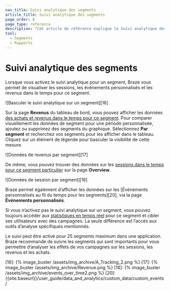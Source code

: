 ```yaml
---
nav_title: Suivi analytique des segments
article_title: Suivi analytique des segments
page_order: 8
page_type: reference
description: "Cet article de référence explique le Suivi analytique des segments."
tool: 
  - Segments
  - Rapports
---
```


# Suivi analytique des segments

Lorsque vous activez le suivi analytique pour un segment, Braze vous permet de visualiser les sessions, les événements personnalisés et les revenus dans le temps pour ce segment.

![Basculer le suivi analytique sur un segment][16]

Sur la page **Revenus** du tableau de bord, vous pouvez afficher les données [des achats et revenus dans le temps pour ce segment][14]. Pour comparer visuellement les données de segment pour une période personnalisée, ajoutez ou supprimez des segments du graphique. Sélectionnez **Par segment** et recherchez vos segments pour les afficher dans le tableau. Cliquez sur un élément de légende pour basculer la visibilité de cette mesure.

![Données de revenus par segment][17]

De même, vous pouvez trouver des données sur les [sessions dans le temps pour ce segment particulier][13] sur la page **Overview**.

![Données de session par segment][18]

Braze permet également d’afficher les données sur les [Événements personnalisés au fil du temps pour les segments][20], via la page **Événements personnalisés**.

Si vous n’activez pas le suivi analytique sur un segment, vous pouvez toujours accéder aux [statistiques en temps réel][11] pour ce segment et cibler ses utilisateurs avec des campagnes. La seule différence est l’accès aux outils d’analyse spécifiques mentionnés.

Le suivi peut être activé pour 25 segments maximum dans une application. Braze recommande de suivre les segments qui sont importants pour vous permettre d’analyser les effets de vos campagnes sur les sessions, les revenus et les achats.


[11]: {{site.baseurl}}/user_guide/data_and_analytics/your_reports/viewing_and_understanding_segment_data/#segment-statistics
[13]: {{site.baseurl}}/user_guide/data_and_analytics/export_braze_data/exporting_app_usage_data/#exporting-app-usage-data
[14]: {{site.baseurl}}/user_guide/data_and_analytics/export_braze_data/exporting_revenue_data/
[16]: {% image_buster /assets/img_archive/A_Tracking_2.png %}
[17]: {% image_buster /assets/img_archive/Revenue.png %}
[18]: {% image_buster /assets/img_archive/events_over_time2.png %}
[20]: {{site.baseurl}}/user_guide/data_and_analytics/custom_data/custom_events/
